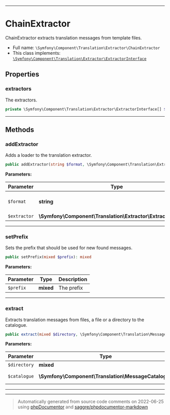 ***

# ChainExtractor

ChainExtractor extracts translation messages from template files.



* Full name: `\Symfony\Component\Translation\Extractor\ChainExtractor`
* This class implements:
[`\Symfony\Component\Translation\Extractor\ExtractorInterface`](./ExtractorInterface.md)



## Properties


### extractors

The extractors.

```php
private \Symfony\Component\Translation\Extractor\ExtractorInterface[] $extractors
```






***

## Methods


### addExtractor

Adds a loader to the translation extractor.

```php
public addExtractor(string $format, \Symfony\Component\Translation\Extractor\ExtractorInterface $extractor): mixed
```








**Parameters:**

| Parameter | Type | Description |
|-----------|------|-------------|
| `$format` | **string** | The format of the loader |
| `$extractor` | **\Symfony\Component\Translation\Extractor\ExtractorInterface** | The loader |




***

### setPrefix

Sets the prefix that should be used for new found messages.

```php
public setPrefix(mixed $prefix): mixed
```








**Parameters:**

| Parameter | Type | Description |
|-----------|------|-------------|
| `$prefix` | **mixed** | The prefix |




***

### extract

Extracts translation messages from files, a file or a directory to the catalogue.

```php
public extract(mixed $directory, \Symfony\Component\Translation\MessageCatalogue $catalogue): mixed
```








**Parameters:**

| Parameter | Type | Description |
|-----------|------|-------------|
| `$directory` | **mixed** |  |
| `$catalogue` | **\Symfony\Component\Translation\MessageCatalogue** | The catalogue |




***


***
> Automatically generated from source code comments on 2022-06-25 using [phpDocumentor](http://www.phpdoc.org/) and [saggre/phpdocumentor-markdown](https://github.com/Saggre/phpDocumentor-markdown)
